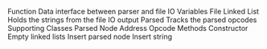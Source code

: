 Function
	Data interface between parser and file IO
Variables
	File Linked List
		Holds the strings from the file IO output
	Parsed
		Tracks the parsed opcodes
Supporting Classes
	Parsed Node
		Address
		Opcode
Methods
	Constructor
		Empty linked lists
	Insert parsed node
	Insert string